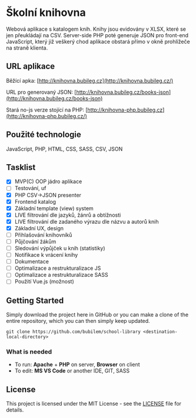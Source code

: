 # Školní knihovna

Webová aplikace s katalogem knih. Knihy jsou evidovány v XLSX, které se jen přeukládají na CSV. Server-side PHP poté generuje JSON pro front-end JavaScript, který již veškerý chod aplikace obstará přímo v okně prohlížeče na straně klienta.

## URL aplikace

Běžící apka: [http://knihovna.bubileg.cz](http://knihovna.bubileg.cz/)

URL pro generovaný JSON: [http://knihovna.bubileg.cz/books-json](http://knihovna.bubileg.cz/books-json)

Stará no-js verze stojící na PHP: [http://knihovna-php.bubileg.cz](http://knihovna-php.bubileg.cz/)

## Použité technologie

JavaScript, PHP, HTML, CSS, SASS, CSV, JSON

## Tasklist

- [x] MVP(C) OOP jádro aplikace
- [ ] Testování, uf
- [x] PHP CSV->JSON presenter
- [x] Frontend katalog
- [x] Základní template (view) system
- [x] LIVE filtrování dle jazyků, žánrů a obtížnosti
- [x] LIVE filtrování dle zadaného výrazu dle názvu a autorů knih
- [x] Základní UX, design
- [ ] Přihlašování knihovníků
- [ ] Půjčování žákům
- [ ] Sledování výpůjček u knih (statistiky)
- [ ] Notifikace k vrácení knihy
- [ ] Dokumentace
- [ ] Optimalizace a restrukturalizace JS
- [ ] Optimalizace a restrukturalizace SASS
- [ ] Použití Vue.js (možnost)

## Getting Started

Simply download the project here in GitHub or you can make a clone of the entire repository, which you can then simply keep updated.

```
git clone https://github.com/bubilem/school-library <destination-local-directory>
```

### What is needed

- To run: **Apache** + **PHP** on server, **Browser** on client
- To edit: **MS VS Code** or another IDE, GIT, SASS

## License

This project is licensed under the MIT License - see the [LICENSE](LICENSE) file for details.
